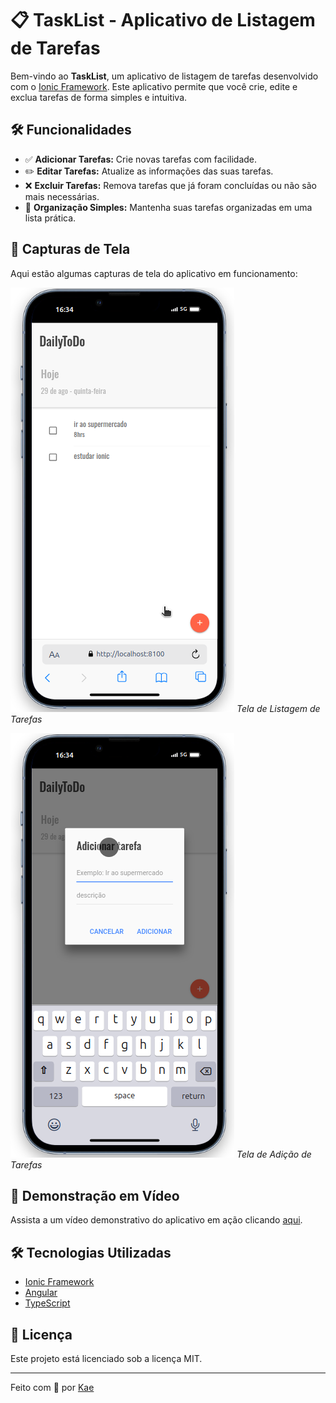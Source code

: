 # 📋 TaskList - Aplicativo de Listagem de Tarefas

Bem-vindo ao **TaskList**, um aplicativo de listagem de tarefas desenvolvido com o [Ionic Framework](https://ionicframework.com/). Este aplicativo permite que você crie, edite e exclua tarefas de forma simples e intuitiva.

## 🛠️ Funcionalidades

- ✅ **Adicionar Tarefas:** Crie novas tarefas com facilidade.
- ✏️ **Editar Tarefas:** Atualize as informações das suas tarefas.
- ❌ **Excluir Tarefas:** Remova tarefas que já foram concluídas ou não são mais necessárias.
- 📅 **Organização Simples:** Mantenha suas tarefas organizadas em uma lista prática.

## 📱 Capturas de Tela

Aqui estão algumas capturas de tela do aplicativo em funcionamento:

![Tela de Listagem de Tarefas](printTwo.png)
*Tela de Listagem de Tarefas*

![Tela de Adição de Tarefas](printOne.png)
*Tela de Adição de Tarefas*

## 🎥 Demonstração em Vídeo

Assista a um vídeo demonstrativo do aplicativo em ação clicando [aqui](https://www.youtube.com/watch?v=seu-video).

## 🛠️ Tecnologias Utilizadas

- [Ionic Framework](https://ionicframework.com/)
- [Angular](https://angular.io/)
- [TypeScript](https://www.typescriptlang.org/)

## 📄 Licença

Este projeto está licenciado sob a licença MIT.

---

Feito com 💙 por [Kae](https://github.com/Kaesales)
